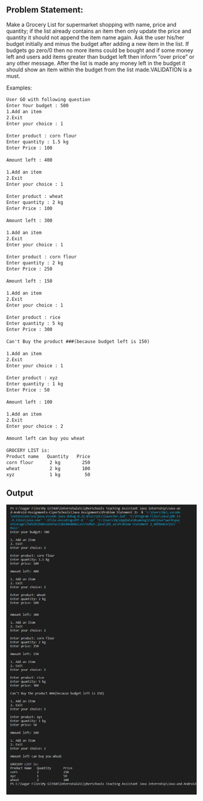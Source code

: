 ## Problem Statement:
Make a Grocery List for supermarket shopping with name, price and quantity; if the list already contains an item then only update the price and quantity it should not append the item name again. Ask the user his/her budget initially and minus the budget after adding a new item in the list. If budgets go zero/0 then no more items could be bought and if some money left and users add items greater than budget left then inform “over price” or any other message. After the list is made any money left in the budget it should show an item within the budget from the list made.VALIDATION is a must.

Examples:

    User GO with following question 
    Enter Your budget : 500 
    1.Add an item
    2.Exit
    Enter your choice : 1

    Enter product : corn flour
    Enter quantity : 1.5 kg
    Enter Price : 100

    Amount left : 400

    1.Add an item
    2.Exit
    Enter your choice : 1

    Enter product : wheat
    Enter quantity : 2 kg
    Enter Price : 100

    Amount left : 300

    1.Add an item
    2.Exit
    Enter your choice : 1

    Enter product : corn flour
    Enter quantity : 2 kg
    Enter Price : 250

    Amount left : 150

    1.Add an item
    2.Exit
    Enter your choice : 1

    Enter product : rice
    Enter quantity : 5 kg
    Enter Price : 300

    Can't Buy the product ###(because budget left is 150)

    1.Add an item
    2.Exit
    Enter your choice : 1

    Enter product : xyz 
    Enter quantity : 1 kg
    Enter Price : 50

    Amount left : 100

    1.Add an item
    2.Exit
    Enter your choice : 2

    Amount left can buy you wheat 

    GROCERY LIST is:
    Product name   Quantity   Price
    corn flour      2 kg        250
    wheat           2 kg        100
    xyz             1 kg         50

    
## Output

![Output](./Images/output.png)